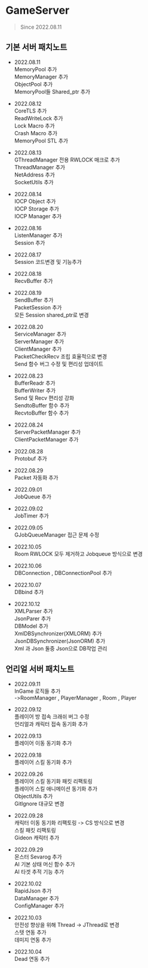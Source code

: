 # GameServer
> Since 2022.08.11
## 기본 서버 패치노트
- 2022.08.11      
MemoryPool 추가  
MemoryManager 추가  
ObjectPool 추가  
MemoryPool들 Shared_ptr 추가

- 2022.08.12  
CoreTLS 추가  
ReadWriteLock 추가  
Lock Macro 추가  
Crash Macro 추가  
MemoryPool STL 추가

- 2022.08.13  
GThreadManager 전용 RWLOCK 매크로 추가  
ThreadManager 추가  
NetAddress 추가  
SocketUtils 추가

- 2022.08.14  
IOCP Object 추가  
IOCP Storage 추가  
IOCP Manager 추가

- 2022.08.16  
ListenManager 추가  
Session 추가 

- 2022.08.17  
Session 코드변경 및 기능추가

- 2022.08.18  
RecvBuffer 추가

- 2022.08.19  
SendBuffer 추가  
PacketSession 추가    
모든 Session shared_ptr로 변경  

- 2022.08.20  
ServiceManager 추가  
ServerManager 추가  
ClientManager 추가  
PacketCheckRecv 조립 효율적으로 변경  
Send 함수 버그 수정 및 편리성 업데이트

- 2022.08.23  
BufferReadr 추가  
BufferWriter 추가  
Send 및 Recv 편리성 강화  
SendtoBuffer 함수 추가    
RecvtoBuffer 함수 추가

- 2022.08.24  
ServerPacketManager 추가  
ClientPacketManager 추가

- 2022.08.28  
Protobuf 추가

- 2022.08.29  
Packet 자동화 추가

- 2022.09.01  
JobQueue 추가

- 2022.09.02  
JobTimer 추가 

- 2022.09.05  
GJobQueueManager 접근 문제 수정

- 2022.10.05    
Room RWLOCK 모두 제거하고 Jobqueue 방식으로 변경

- 2022.10.06  
DBConnection , DBConnectionPool 추가

- 2022.10.07  
DBbind 추가

- 2022.10.12  
XMLParser 추가  
JsonParer 추가  
DBModel 추가  
XmlDBSynchronizer(XMLORM) 추가  
JsonDBSynchronizer(JsonORM) 추가  
Xml 과 Json 둘중 Json으로 DB작업 관리

## 언리얼 서버 패치노트
- 2022.09.11   
InGame 로직들 추가  
->RoomManager , PlayerManager , Room , Player

- 2022.09.12  
플레이어 방 접속 크래쉬 버그 수정  
언리얼과 캐릭터 접속 동기화 추가

- 2022.09.13  
플레이어 이동 동기화 추가

- 2022.09.18  
플레이어 스킬 동기화 추가

- 2022.09.26  
플레이어 스킬 동기화 패킷 리팩토링  
플레이어 스킬 애니메이션 동기화 추가  
ObjectUtils 추가  
GitIgnore 대규모 변경

- 2022.09.28  
캐릭터 이동 동기화 리팩토링 -> CS 방식으로 변경  
스킬 패킷 리팩토링  
Gideon 캐릭터 추가

- 2022.09.29  
몬스터 Sevarog 추가  
AI 기본 상태 머신 함수 추가  
AI 타겟 추적 기능 추가

- 2022.10.02   
RapidJson 추가  
DataManager 추가  
ConfigManager 추가  

- 2022.10.03  
안전성 향상을 위해 Thread -> JThread로 변경  
스텟 연동 추가  
데미지 연동 추가

- 2022.10.04  
Dead 연동 추가


